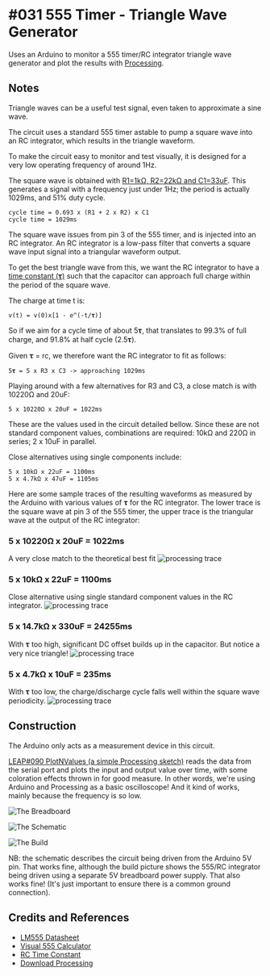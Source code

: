 # #031 555 Timer - Triangle Wave Generator

Uses an Arduino to monitor a 555 timer/RC integrator triangle wave generator and plot the results with [Processing](https://www.processing.org).

## Notes

Triangle waves can be a useful test signal, even taken to approximate a sine wave.

The circuit uses a standard 555 timer astable to pump a square wave into an RC integrator,
which results in the triangle waveform.

To make the circuit easy to monitor and test visually, it is designed for a very low operating frequency of around 1Hz.

The square wave is obtained with [R1=1kΩ, R2=22kΩ and C1=33uF](http://visual555.tardate.com/?mode=astable&r1=1&r2=22&c=33).
This generates a signal with a frequency just under 1Hz; the period is actually 1029ms, and 51% duty cycle.

    cycle time = 0.693 x (R1 + 2 x R2) x C1
    cycle time = 1029ms

The square wave issues from pin 3 of the 555 timer, and is injected into an RC integrator.
An RC integrator is a low-pass filter that converts a square wave input signal into a triangular waveform output.

To get the best triangle wave from this, we want the RC integrator to have a
[time constant (𝛕)](http://en.wikipedia.org/wiki/RC_time_constant)
such that the capacitor can approach full charge within the period of the square wave.

The charge at time t is:

    v(t) = v(0)x[1 - e^(-t/𝛕)]

So if we aim for a cycle time of about 5𝛕, that translates to 99.3% of full charge, and 91.8% at half cycle (2.5𝛕).

Given 𝛕 = rc, we therefore want the RC integrator to fit as follows:

    5𝛕 = 5 x R3 x C3 -> approaching 1029ms

Playing around with a few alternatives for R3 and C3, a close match is with 10220Ω and 20uF:

    5 x 10220Ω x 20uF = 1022ms

These are the values used in the circuit detailed bellow. Since these are not standard component values, combinations are required:
10kΩ and 220Ω in series; 2 x 10uF in parallel.

Close alternatives using single components include:

    5 x 10kΩ x 22uF = 1100ms
    5 x 4.7kΩ x 47uF = 1105ms

Here are some sample traces of the resulting waveforms as measured by the Arduino with various values of 𝛕 for the RC integrator.
The lower trace is the square wave at pin 3 of the 555 timer,
the upper trace is the triangular wave at the output of the RC integrator:

### 5 x 10220Ω x 20uF = 1022ms

A very close match to the theoretical best fit
![processing trace](./assets/processing_trace_10220x20.png?raw=true)

### 5 x 10kΩ x 22uF = 1100ms

Close alternative using single standard component values in the RC integrator.
![processing trace](./assets/processing_trace_10000x22.png?raw=true)

### 5 x 14.7kΩ x 330uF = 24255ms

With 𝛕 too high, significant DC offset builds up in the capacitor. But notice a very nice triangle!
![processing trace](./assets/processing_trace_14700x330.png?raw=true)

### 5 x 4.7kΩ x 10uF = 235ms

With 𝛕 too low, the charge/discharge cycle falls well within the square wave periodicity.
![processing trace](./assets/processing_trace_4700x10.png?raw=true)

## Construction

The Arduino only acts as a measurement device in this circuit.

[LEAP#090 PlotNValues (a simple Processing sketch)](https://leap.tardate.com/playground/plotnvalues/) reads the data from the serial port and plots the input and output value over time, with some coloration effects thrown in for good measure. In other words, we're using Arduino and Processing as a basic oscilloscope! And it kind of works, mainly because the frequency is so low.

![The Breadboard](./assets/TriangleWaveGen_bb.jpg?raw=true)

![The Schematic](./assets/TriangleWaveGen_schematic.jpg?raw=true)

![The Build](./assets/TriangleWaveGen_build.jpg?raw=true)

NB: the schematic describes the circuit being driven from the Arduino 5V pin.
That works fine, although the build picture shows the 555/RC integrator being driven using a separate 5V breadboard power supply.
That also works fine! (It's just important to ensure there is a common ground connection).

## Credits and References

* [LM555 Datasheet](https://www.futurlec.com/Linear/LM555CN.shtml)
* [Visual 555 Calculator](http://visual555.tardate.com)
* [RC Time Constant](http://en.wikipedia.org/wiki/RC_time_constant)
* [Download Processing](https://www.processing.org/download/)
